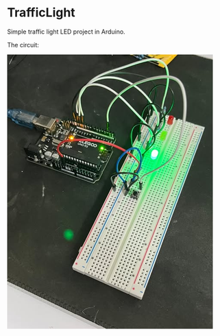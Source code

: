 # TrafficLight
Simple traffic light LED project in Arduino.

The circuit:

![Traffic Light Circuit](semafor.jpg)
